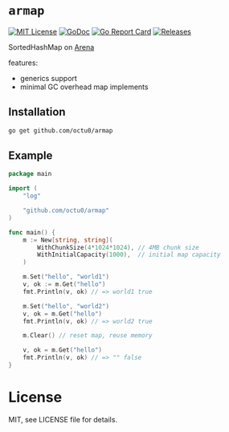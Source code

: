 # `armap`

[![MIT License](https://img.shields.io/github/license/octu0/armap)](https://github.com/octu0/armap/blob/master/LICENSE)
[![GoDoc](https://pkg.go.dev/badge/github.com/octu0/armap)](https://pkg.go.dev/github.com/octu0/armap)
[![Go Report Card](https://goreportcard.com/badge/github.com/octu0/armap)](https://goreportcard.com/report/github.com/octu0/armap)
[![Releases](https://img.shields.io/github/v/release/octu0/armap)](https://github.com/octu0/armap/releases)

SortedHashMap on [Arena](https://github.com/alecthomas/arena)

features:
- generics support
- minimal GC overhead map implements

## Installation

```bash
go get github.com/octu0/armap
```

## Example

```go
package main

import (
	"log"

	"github.com/octu0/armap"
)

func main() {
	m := New[string, string](
		WithChunkSize(4*1024*1024), // 4MB chunk size
		WithInitialCapacity(1000),  // initial map capacity
	)

	m.Set("hello", "world1")
	v, ok := m.Get("hello")
	fmt.Println(v, ok) // => world1 true

	m.Set("hello", "world2")
	v, ok = m.Get("hello")
	fmt.Println(v, ok) // => world2 true

	m.Clear() // reset map, reuse memory

	v, ok = m.Get("hello")
	fmt.Println(v, ok) // => "" false
}
```

# License

MIT, see LICENSE file for details.

